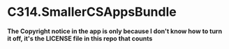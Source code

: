 # C314.SmallerCSAppsBundle

**The Copyright notice in the app is only because I don't know how to turn it off, it's the LICENSE file in this repo that counts**
